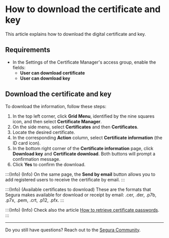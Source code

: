 # How to download the certificate and key

This article explains how to download the digital certificate and key.

## Requirements

* In the Settings of the Certificate Manager's access group, enable the fields:
    * **User can download certificate**
    * **User can download key**

## Download the certificate and key
To download the information, follow these steps:

1. In the top left corner, click **Grid Menu**, identified by the nine squares icon, and then select **Certificate Manager**.
2. On the side menu, select **Certificates** and then **Certificates**.
3. Locate the desired certificate.
4. In the corresponding **Action** column, select **Certificate information** (the ID card icon).
5. In the bottom right corner of the **Certificate information** page, click **Download key** and **Certificate download**. Both buttons will prompt a confirmation message.
6. Click **Yes** to confirm the download.

:::(Info) (Info)
On the same page, the **Send by email** button allows you to add registered users to receive the certificate by email.
:::

:::(Info) (Available certificates to download)
These are the formats that Segura makes available for download or receipt by email: .cer, .der, .p7b, .p7x, .pem, .crt, .p12, .pfx.
:::

:::(Info) (Info)
Check also the article [How to retrieve certificate passwords](/v4/docs/certificate-manager-settings-how-to-retrieve-cert-passwords).
:::
***
Do you still have questions? Reach out to the [Segura Community](https://community.Segura.io/).
